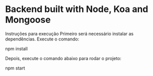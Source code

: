 # Backend built with Node, Koa and Mongoose

Instruções para execução
Primeiro será necessário instalar as dependências. Execute o comando:

npm install

Depois, execute o comando abaixo para rodar o projeto:

npm start
